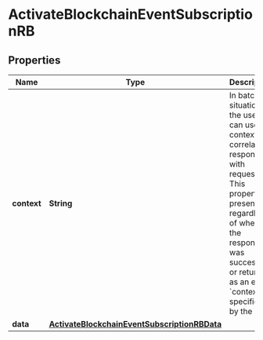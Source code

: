 

# ActivateBlockchainEventSubscriptionRB


## Properties

| Name | Type | Description | Notes |
|------------ | ------------- | ------------- | -------------|
|**context** | **String** | In batch situations the user can use the context to correlate responses with requests. This property is present regardless of whether the response was successful or returned as an error. &#x60;context&#x60; is specified by the user. |  [optional] |
|**data** | [**ActivateBlockchainEventSubscriptionRBData**](ActivateBlockchainEventSubscriptionRBData.md) |  |  |



